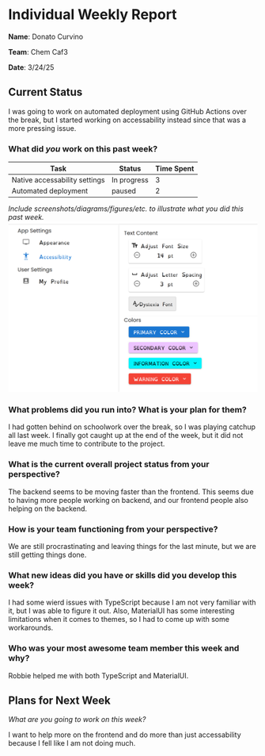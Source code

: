 # Individual Weekly Report

**Name**: Donato Curvino

**Team**: Chem Caf3

**Date**: 3/24/25

## Current Status
I was going to work on automated deployment using GitHub Actions over the break, but I started working on accessability instead since that was a more pressing issue.

### What did _you_ work on this past week?

| Task | Status | Time Spent | 
| ---- | ------ | ---------- |
| Native accessability settings | In progress | 3 |
| Automated deployment | paused | 2 |

*Include screenshots/diagrams/figures/etc. to illustrate what you did this past week.*
![dyslexia font](dyslexia-font.png)

### What problems did you run into? What is your plan for them?
I had gotten behind on schoolwork over the break, so I was playing catchup all last week. I finally got caught up at the end of the week, but it did not leave me much time to contribute to the project.

### What is the current overall project status from your perspective? 
The backend seems to be moving faster than the frontend. This seems due to having more people working on backend, and our frontend people also helping on the backend.


### How is your team functioning from your perspective?
We are still procrastinating and leaving things for the last minute, but we are still getting things done.


### What new ideas did you have or skills did you develop this week?
I had some wierd issues with TypeScript because I am not very familiar with it, but I was able to figure it out. Also, MaterialUI has some interesting limitations when it comes to themes, so I had to come up with some workarounds.


### Who was your most awesome team member this week and why?
Robbie helped me with both TypeScript and MaterialUI.


## Plans for Next Week
*What are you going to work on this week?*

I want to help more on the frontend and do more than just accessability because I fell like I am not doing much.

